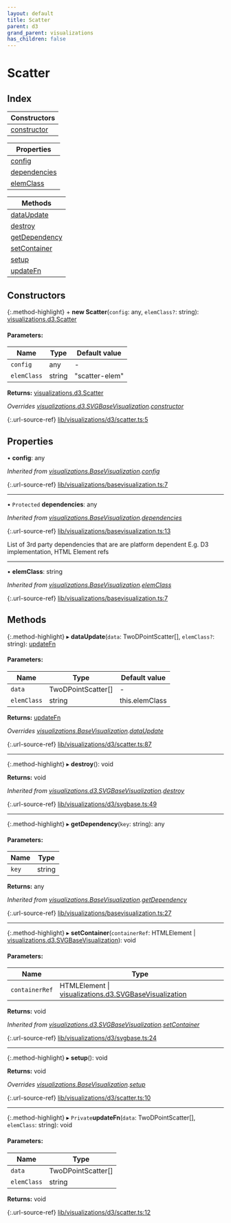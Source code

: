 ```yaml
---
layout: default
title: Scatter
parent: d3
grand_parent: visualizations
has_children: false
---
```


# Scatter

## Index

| Constructors |
|-----------|
| [constructor](#constructor) |

| Properties |
|-----------|
| [config](#config) |
| [dependencies](#dependencies) |
| [elemClass](#elemclass) |

| Methods |
|-----------|
| [dataUpdate](#dataupdate) |
| [destroy](#destroy) |
| [getDependency](#getdependency) |
| [setContainer](#setcontainer) |
| [setup](#setup) |
| [updateFn](#updatefn) |

## Constructors

{:.method-highlight}
\+ **new Scatter**(`config`: any, `elemClass?`: string): [visualizations.d3.Scatter](../visualizations_d3_scatter)

#### Parameters:

Name | Type | Default value |
------ | ------ | ------ |
`config` | any | - |
`elemClass` | string | "scatter-elem" |

**Returns:** [visualizations.d3.Scatter](../visualizations_d3_scatter)

*Overrides [visualizations.d3.SVGBaseVisualization](../visualizations_d3_svgbasevisualization).[constructor](../visualizations_d3_svgbasevisualization#constructor)*

{:.url-source-ref}
[lib/visualizations/d3/scatter.ts:5](https://github.com/ascentcore/dataspot/blob/2fb173c/lib/visualizations/d3/scatter.ts#L5)

## Properties

•  **config**: any

*Inherited from [visualizations.BaseVisualization](../visualizations_basevisualization).[config](../visualizations_basevisualization#config)*

{:.url-source-ref}
[lib/visualizations/basevisualization.ts:7](https://github.com/ascentcore/dataspot/blob/2fb173c/lib/visualizations/basevisualization.ts#L7)

___

• `Protected` **dependencies**: any

*Inherited from [visualizations.BaseVisualization](../visualizations_basevisualization).[dependencies](../visualizations_basevisualization#dependencies)*

{:.url-source-ref}
[lib/visualizations/basevisualization.ts:13](https://github.com/ascentcore/dataspot/blob/2fb173c/lib/visualizations/basevisualization.ts#L13)

List of 3rd party dependencies that are are platform dependent
E.g. D3 implementation, HTML Element refs

___

•  **elemClass**: string

*Inherited from [visualizations.BaseVisualization](../visualizations_basevisualization).[elemClass](../visualizations_basevisualization#elemclass)*

{:.url-source-ref}
[lib/visualizations/basevisualization.ts:7](https://github.com/ascentcore/dataspot/blob/2fb173c/lib/visualizations/basevisualization.ts#L7)

## Methods

{:.method-highlight}
▸ **dataUpdate**(`data`: TwoDPointScatter[], `elemClass?`: string): [updateFn](../visualizations_d3_scatter#updatefn)

#### Parameters:

Name | Type | Default value |
------ | ------ | ------ |
`data` | TwoDPointScatter[] | - |
`elemClass` | string | this.elemClass |

**Returns:** [updateFn](../visualizations_d3_scatter#updatefn)

*Overrides [visualizations.BaseVisualization](../visualizations_basevisualization).[dataUpdate](../visualizations_basevisualization#dataupdate)*

{:.url-source-ref}
[lib/visualizations/d3/scatter.ts:87](https://github.com/ascentcore/dataspot/blob/2fb173c/lib/visualizations/d3/scatter.ts#L87)

___

{:.method-highlight}
▸ **destroy**(): void

**Returns:** void

*Inherited from [visualizations.d3.SVGBaseVisualization](../visualizations_d3_svgbasevisualization).[destroy](../visualizations_d3_svgbasevisualization#destroy)*

{:.url-source-ref}
[lib/visualizations/d3/svgbase.ts:49](https://github.com/ascentcore/dataspot/blob/2fb173c/lib/visualizations/d3/svgbase.ts#L49)

___

{:.method-highlight}
▸ **getDependency**(`key`: string): any

#### Parameters:

Name | Type |
------ | ------ |
`key` | string |

**Returns:** any

*Inherited from [visualizations.BaseVisualization](../visualizations_basevisualization).[getDependency](../visualizations_basevisualization#getdependency)*

{:.url-source-ref}
[lib/visualizations/basevisualization.ts:27](https://github.com/ascentcore/dataspot/blob/2fb173c/lib/visualizations/basevisualization.ts#L27)

___

{:.method-highlight}
▸ **setContainer**(`containerRef`: HTMLElement \| [visualizations.d3.SVGBaseVisualization](../visualizations_d3_svgbasevisualization)): void

#### Parameters:

Name | Type |
------ | ------ |
`containerRef` | HTMLElement \| [visualizations.d3.SVGBaseVisualization](../visualizations_d3_svgbasevisualization) |

**Returns:** void

*Inherited from [visualizations.d3.SVGBaseVisualization](../visualizations_d3_svgbasevisualization).[setContainer](../visualizations_d3_svgbasevisualization#setcontainer)*

{:.url-source-ref}
[lib/visualizations/d3/svgbase.ts:24](https://github.com/ascentcore/dataspot/blob/2fb173c/lib/visualizations/d3/svgbase.ts#L24)

___

{:.method-highlight}
▸ **setup**(): void

**Returns:** void

*Overrides [visualizations.BaseVisualization](../visualizations_basevisualization).[setup](../visualizations_basevisualization#setup)*

{:.url-source-ref}
[lib/visualizations/d3/scatter.ts:10](https://github.com/ascentcore/dataspot/blob/2fb173c/lib/visualizations/d3/scatter.ts#L10)

___

{:.method-highlight}
▸ `Private`**updateFn**(`data`: TwoDPointScatter[], `elemClass`: string): void

#### Parameters:

Name | Type |
------ | ------ |
`data` | TwoDPointScatter[] |
`elemClass` | string |

**Returns:** void

{:.url-source-ref}
[lib/visualizations/d3/scatter.ts:12](https://github.com/ascentcore/dataspot/blob/2fb173c/lib/visualizations/d3/scatter.ts#L12)
